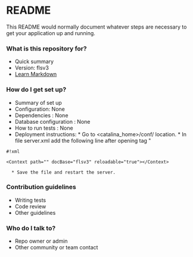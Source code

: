 # README #

This README would normally document whatever steps are necessary to get your application up and running.

### What is this repository for? ###

* Quick summary
* Version: flsv3
* [Learn Markdown](https://bitbucket.org/tutorials/markdowndemo)

### How do I get set up? ###

* Summary of set up
* Configuration: None
* Dependencies : None
* Database configuration : None
* How to run tests : None
* Deployment instructions: 
      * Go to <catalina_home>/conf/ location. 
      * In file server.xml add the following line after opening <Host> tag
           "
```
#!xml

<Context path="" docBase="flsv3" reloadable="true"></Context>
```
   
      * Save the file and restart the server.
### Contribution guidelines ###

* Writing tests
* Code review
* Other guidelines

### Who do I talk to? ###

* Repo owner or admin
* Other community or team contact